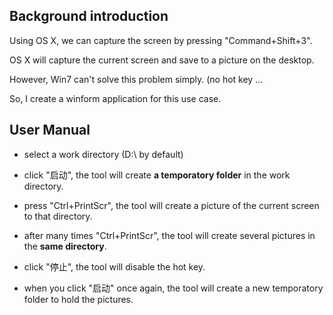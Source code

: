 ## Background introduction

Using OS X, we can capture the screen by pressing "Command+Shift+3".

OS X will capture the current screen and save to a picture on the desktop.

However, Win7 can't solve this problem simply. (no hot key ...

So, I create a winform application for this use case.

## User Manual

* select a work directory (D:\ by default)

* click "启动", the tool will create **a temporatory folder** in the work directory.

* press "Ctrl+PrintScr", the tool will create a picture of the current screen to that directory.

* after many times "Ctrl+PrintScr", the tool will create several pictures in the **same directory**.

* click "停止", the tool will disable the hot key.

* when you click "启动" once again, the tool will create a new temporatory folder to hold the pictures.
